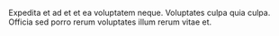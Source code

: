 Expedita et ad et et ea voluptatem neque.
Voluptates culpa quia culpa.
Officia sed porro rerum voluptates illum rerum vitae et.